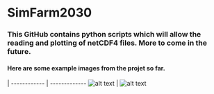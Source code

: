 
# SimFarm2030

### This GitHub contains python scripts which will allow the reading and plotting of netCDF4 files. More to come in the future.

#### Here are some example images from the projet so far. 

 | 
------------ | -------------
![alt text](https://raw.githubusercontent.com/AnBowell/SimFarm2030/master/Example_Images/Monthly_Temps_final.gif) | ![alt text](https://raw.githubusercontent.com/AnBowell/SimFarm2030/master/Example_Images/Monthly_Temps_final.gif)


